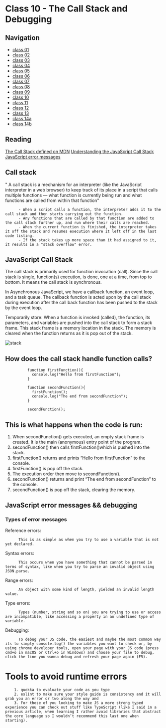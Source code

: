 # Class 10 - The Call Stack and Debugging

## Navigation ##
 - [class 01](class-01.md)
 - [class 02](class-02.md)
 - [class 03](class-03.md) 
 - [class 04](class-04.md)
 - [class 05](class-05.md)
 - [class 06](class-06.md)
 - [class 07](class-07.md)
 - [class 08](class-08.md)
 - [class 09](class-09.md) 
 - [class 10](class-10.md)
 - [class 11](class-11.md)
 - [class 12](class-12.md)
 - [class 13](class-13.md)
 - [class 14a](class-14a.md)
 - [class 14b](class-14b.md)

 ## Reading
[The Call Stack defined on MDN](https://developer.mozilla.org/en-US/docs/Glossary/Call_stack)
[Understanding the JavaScript Call Stack](https://www.freecodecamp.org/news/understanding-the-javascript-call-stack-861e41ae61d4/)
[JavaScript error messages](https://codeburst.io/javascript-error-messages-debugging-d23f84f0ae7c)
 
 
 ## Call stack

 " A call stack is a mechanism for an interpreter (like the JavaScript interpreter in a web browser) to keep track of its place in a script that calls multiple functions — what function is currently being run and what functions are called from within that function"

          - When a script calls a function, the interpreter adds it to the call stack and then starts carrying out the function.
          - Any functions that are called by that function are added to the call stack further up, and run where their calls are reached.
          - When the current function is finished, the interpreter takes it off the stack and resumes execution where it left off in the last code listing.
          - If the stack takes up more space than it had assigned to it, it results in a "stack overflow" error.


## JavaScript Call Stack

The call stack is primarily used for function invocation (call). Since the call stack is single, function(s) execution, is done, one at a time, from top to bottom. It means the call stack is synchronous.

In Asynchronous JavaScript, we have a callback function, an event loop, and a task queue. The callback function is acted upon by the call stack during execution after the call back function has been pushed to the stack by the event loop.

Temporarily store: When a function is invoked (called), the function, its parameters, and variables are pushed into the call stack to form a stack frame. This stack frame is a memory location in the stack. The memory is cleared when the function returns as it is pop out of the stack.

![stack](https://cdn-media-1.freecodecamp.org/images/QgR2uIk7tW0YNz0Xm8g0jAPeRFI0e4sCejsv)


## How does the call stack handle function calls?

              function firstFunction(){
                console.log("Hello from firstFunction");
              }

              function secondFunction(){
                firstFunction();
                console.log("The end from secondFunction");
              }

              secondFunction();

## This is what happens when the code is run:

1. When secondFunction() gets executed, an empty stack frame is created. It is the main (anonymous) entry point of the program.
2. secondFunction() then calls firstFunction()which is pushed into the stack.
3. firstFunction() returns and prints “Hello from firstFunction” to the console.
4. firstFunction() is pop off the stack.
5. The execution order then move to secondFunction().
6. secondFunction() returns and print “The end from secondFunction” to the console.
7. secondFunction() is pop off the stack, clearing the memory.

## JavaScript error messages && debugging

### Types of error messages

Reference errors:

          This is as simple as when you try to use a variable that is not yet declared.


Syntax errors:

          This occurs when you have something that cannot be parsed in terms of syntax, like when you try to parse an invalid object using JSON.parse.

Range errors: 

          An object with some kind of length, yielded an invalid length value.

Type errors:

          Types (number, string and so on) you are trying to use or access are incompatible, like accessing a property in an undefined type of variable.

Debugging:

          To debug your JS code, the easiest and maybe the most common way its to simply console.log() the variables you want to check or, by using chrome developer tools, open your page with your JS code (press cmd+o in macOS or Ctrl+o in Windows) and choose your file to debug, click the line you wanna debug and refresh your page again (F5).

# Tools to avoid runtime errors

        1. quokka to evaluate your code as you type
        2. eslint to make sure your style guide is consistency and it will grab you an error or two along the way and
        3. For those of you looking to make JS a more strong typed experience you can check out stuff like TypeScript (like I said in a previous article, when learning I rather avoid libraries that abstract the core language so I wouldn’t recommend this last one when starting).

